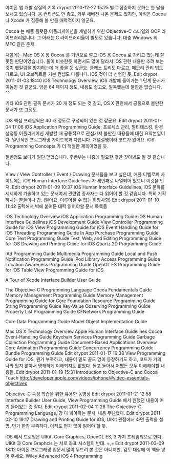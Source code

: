 아이폰 앱 개발 삽질의 기록
drypot 2010-12-27 15:25
별로 집중하지 못하는 한 달을 보내고 있습니다.
몸 컨티션도 안 좋고, 와우 새버전 나온 문제도 있지만,
아직은 Cocoa 나 Xcode 가 집중해 볼 만큼 매력적이지 않군요.

Cocoa 는 애플 플랫폼 어플리케이션을 개발하기 위한 Objective-C 스타일의 OOP 라이브러리입니다.
그 아래는 C 라이브러리들이 별도로 있습니다.
대충 Windows 의 MFC 같은 존재.

처음에는 Mac OS X 용 Cocoa 를 기반으로 깔고 iOS 용 Cocoa 로 가려고 했는데 잘못된 판단이었습니다.
둘이 비슷한듯 하면서도 많이 달라서 iOS 관련 내용만 추려 보는 것이 헷갈림을 방지하는데 더 좋을 듯 싶군요.
클래스 트리도 다르고, 메모리 관리 법도 다르고,  UI 오브젝트들 기본 컨셉도 다릅니다.
iOS 것이 더 신형인 듯.
Edit
drypot 2011-01-03 18:40
iOS Technology Overview,
iOS 개발에 들어가는 1 단계 문서가 이놈인 것 같군요.
양은 64 페이지 정도, 내용도 쉽고요, 일독했는데 불만은 없습니다. ^^

기타 iOS 관련 필독 문서가 20 개 정도 되는 것 같고,
OS X 관련해서 공통으로 볼만한 문서가 또 그정도.

iOS 핵심 프레임웍은 40 개 정도로 구성되어 있는 것 같군요.
Edit
drypot 2011-01-04 17:06
iOS Application Programming Guide,
프로세스 관리, 멀티태스킹, 환경설정등 어플리케이션 개발할 때 공통적으로 관심가져 볼만한 내용들에 대한 요약본입니다.
일반적인 프로그래밍 가이드북과 다릅니다. 개념설명이라 코드가 없어요.
iOS Programming Concepts 가 더 적절한 제목이었을 듯.

절반정도 보다가 일단 덮었습니다.
후반부는 나중에 필요한 것만 찾아봐도 될 것 같습니다.

View / View Controller / Event / Drawing 문서들을 보고 싶은데,
애플 디벨로퍼 사이트에는 iOS Human Interface Guidelines 가 세번째로 나열되어 있으니 이것을 먼저.
Edit
drypot 2011-01-09 10:37
iOS Human Interface Guidelines,
iOS 문화를 세세하게 기술하고 있는 문서여서 관련업 종사자는 다 읽어야 할 것 같습니다.
특히 기획하시는 분들이나 갑. (알아요, 이루어질 수 없는 희망사항)
Edit
drypot 2011-01-10 11:42
출력해서 벽에 붙여둔 대략 읽어야할 문서 목록들

iOS Technology Overview
iOS Application Programming Guide
iOS Human Interface Guidelines
iOS Development Guide
View Controller Programming Guide for iOS
View Programming Guide for iOS
Event Handling Guide for iOS
Threading Programming Guide
In App Purchase Programming Guide
Core Text Programming Guide
Text, Web, and Editing Programming Guide for iOS
Drawing and Printing Guide for iOS
Quartz 2D Programming Guide

iAd Programming Guide
Multimedia Programming Guide
Local and Push Notification Programming Guide
iPod Library Access Programming Guide
Location Awareness Programming Guide
OpenGL ES Programming Guide for iOS
Table View Programming Guide for iOS

A Tour of Xcode
Interface Builder User Guide

The Objective-C Programming Language
Cocoa Fundamentals Guide
Memory Management Programming Guide
Memory Management Programming Guide for Core Foundation
Resource Programming Guide
String Programming Guide
Key-Value Observing Programming Guide
Property List Programming Guide
CFNetwork Programming Guide

Core Data Programming Guide
Model Object Implementation Guide

Mac OS X Technology Overview
Apple Human Interface Guidelines
Cocoa Event-Handling Guide
Keychain Services Programming Guide
Garbage Collection Programming Guide
Document-Based Applications Overview
Core Animation Programming Guide
Concurrency Programming Guide
Bundle Programming Guide
Edit
drypot 2011-01-17 16:38
View Programming Guide for iOS,
뭔가 부족하고, 내용이 밑도 끝도 없이 등장하기도 하고,
코드가 거의 나와 있지 않아서 명쾌하게 이해되지도 않았다.
돌고 돌아서 어쨌든 모두 이해해야할 내용들.
Edit
drypot 2011-01-19 15:31
Introduction to Objective-C and Cocoa Touch
http://developer.apple.com/videos/iphone/#video-essentials-objectivec

Objective-C 속성 학습을 위한 유용한 동영상
Edit
drypot 2011-01-21 12:58
Interface Builder User Guide,
View Programming Guide 에서 원했던 내용이 여기 들어있는 것 같다.
Edit
drypot 2011-02-04 11:28
The Objective-C Programming Language,
걍 다 봐야하는 문서, 내용 무난했다.
Edit
drypot 2011-02-10 19:17
Drawing and Printing Guide for iOS,
UIKit 관점에서 화면 출력을 설명.
먼가 한참 부족하다.
아직도 먼가 많이 읽어야 할 듯.

iOS 에서 드로잉은 UIKit, Core Graphics, OpenGL ES, 3 가지 프레임웍으로 한다.
UIKit 과 Core Graphcis 는 서로 좌표 시스템이 반대. =,=
Edit
drypot 2011-03-09 18:12
아이폰 프로그래밍 입문서 많이 뚜드려 본 것은 아니지만, 검토 대상에 이 책을 넣어 주세요.
Wiley Advanced iOS 4 Programming